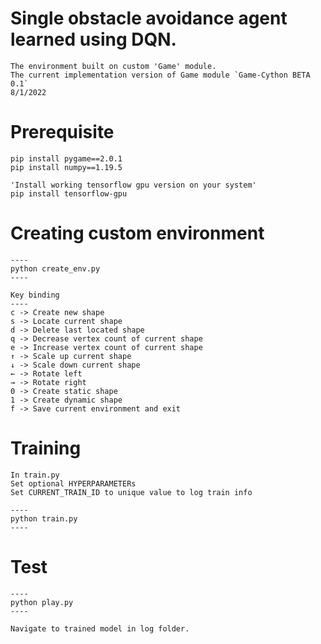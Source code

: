 # **Single obstacle avoidance agent learned using DQN.**
    The environment built on custom 'Game' module.
    The current implementation version of Game module `Game-Cython BETA 0.1`
    8/1/2022

# Prerequisite
    pip install pygame==2.0.1
    pip install numpy==1.19.5

    'Install working tensorflow gpu version on your system'
    pip install tensorflow-gpu

# Creating custom environment
    ----
    python create_env.py
    ----

    Key binding
    ----
    c -> Create new shape
    s -> Locate current shape
    d -> Delete last located shape
    q -> Decrease vertex count of current shape
    e -> Increase vertex count of current shape
    ↑ -> Scale up current shape
    ↓ -> Scale down current shape
    ← -> Rotate left
    → -> Rotate right
    0 -> Create static shape
    1 -> Create dynamic shape
    f -> Save current environment and exit

# Training
    In train.py
    Set optional HYPERPARAMETERs
    Set CURRENT_TRAIN_ID to unique value to log train info

    ----
    python train.py
    ----

# Test
    ----
    python play.py
    ----

    Navigate to trained model in log folder.
